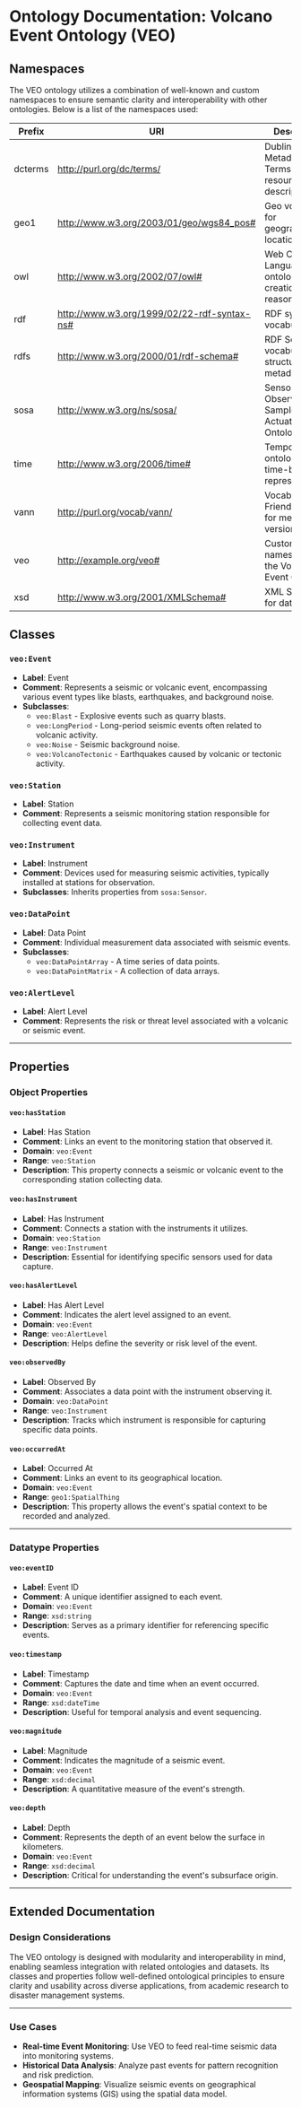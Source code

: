 # Ontology Documentation: Volcano Event Ontology (VEO)

## Namespaces

The VEO ontology utilizes a combination of well-known and custom namespaces to ensure semantic clarity and interoperability with other ontologies. Below is a list of the namespaces used:

| Prefix | URI                                                 | Description                                                      |
|--------|-----------------------------------------------------|------------------------------------------------------------------|
| dcterms | <http://purl.org/dc/terms/>                        | Dublin Core Metadata Terms for resource description.              |
| geo1    | <http://www.w3.org/2003/01/geo/wgs84_pos#>         | Geo vocabulary for geographical locations.                        |
| owl     | <http://www.w3.org/2002/07/owl#>                   | Web Ontology Language for ontology creation and reasoning.        |
| rdf     | <http://www.w3.org/1999/02/22-rdf-syntax-ns#>      | RDF syntax vocabulary.                                           |
| rdfs    | <http://www.w3.org/2000/01/rdf-schema#>            | RDF Schema vocabulary for structural metadata.                    |
| sosa    | <http://www.w3.org/ns/sosa/>                       | Sensor, Observation, Sample, and Actuator Ontology.               |
| time    | <http://www.w3.org/2006/time#>                     | Temporal ontology for time-based representations.                 |
| vann    | <http://purl.org/vocab/vann/>                      | Vocabulary of a Friend (VANN) for metadata versioning.            |
| veo     | <http://example.org/veo#>                          | Custom namespace for the Volcano Event Ontology.                  |
| xsd     | <http://www.w3.org/2001/XMLSchema#>                | XML Schema for data types.                                       |

## Classes

### `veo:Event`

- **Label**: Event  
- **Comment**: Represents a seismic or volcanic event, encompassing various event types like blasts, earthquakes, and background noise.
- **Subclasses**:  
  - `veo:Blast` - Explosive events such as quarry blasts.  
  - `veo:LongPeriod` - Long-period seismic events often related to volcanic activity.  
  - `veo:Noise` - Seismic background noise.  
  - `veo:VolcanoTectonic` - Earthquakes caused by volcanic or tectonic activity.  

### `veo:Station`  
- **Label**: Station  
- **Comment**: Represents a seismic monitoring station responsible for collecting event data.

### `veo:Instrument`  
- **Label**: Instrument  
- **Comment**: Devices used for measuring seismic activities, typically installed at stations for observation.  
- **Subclasses**: Inherits properties from `sosa:Sensor`.

### `veo:DataPoint`  
- **Label**: Data Point  
- **Comment**: Individual measurement data associated with seismic events.  
- **Subclasses**:  
  - `veo:DataPointArray` - A time series of data points.  
  - `veo:DataPointMatrix` - A collection of data arrays.

### `veo:AlertLevel`  
- **Label**: Alert Level  
- **Comment**: Represents the risk or threat level associated with a volcanic or seismic event.

---

## Properties

### Object Properties

#### `veo:hasStation`  
- **Label**: Has Station  
- **Comment**: Links an event to the monitoring station that observed it.  
- **Domain**: `veo:Event`  
- **Range**: `veo:Station`  
- **Description**: This property connects a seismic or volcanic event to the corresponding station collecting data.

#### `veo:hasInstrument`  
- **Label**: Has Instrument  
- **Comment**: Connects a station with the instruments it utilizes.  
- **Domain**: `veo:Station`  
- **Range**: `veo:Instrument`  
- **Description**: Essential for identifying specific sensors used for data capture.

#### `veo:hasAlertLevel`  
- **Label**: Has Alert Level  
- **Comment**: Indicates the alert level assigned to an event.  
- **Domain**: `veo:Event`  
- **Range**: `veo:AlertLevel`  
- **Description**: Helps define the severity or risk level of the event.

#### `veo:observedBy`  
- **Label**: Observed By  
- **Comment**: Associates a data point with the instrument observing it.  
- **Domain**: `veo:DataPoint`  
- **Range**: `veo:Instrument`  
- **Description**: Tracks which instrument is responsible for capturing specific data points.

#### `veo:occurredAt`  
- **Label**: Occurred At  
- **Comment**: Links an event to its geographical location.  
- **Domain**: `veo:Event`  
- **Range**: `geo1:SpatialThing`  
- **Description**: This property allows the event's spatial context to be recorded and analyzed.

---

### Datatype Properties

#### `veo:eventID`  
- **Label**: Event ID  
- **Comment**: A unique identifier assigned to each event.  
- **Domain**: `veo:Event`  
- **Range**: `xsd:string`  
- **Description**: Serves as a primary identifier for referencing specific events.

#### `veo:timestamp`  
- **Label**: Timestamp  
- **Comment**: Captures the date and time when an event occurred.  
- **Domain**: `veo:Event`  
- **Range**: `xsd:dateTime`  
- **Description**: Useful for temporal analysis and event sequencing.

#### `veo:magnitude`  
- **Label**: Magnitude  
- **Comment**: Indicates the magnitude of a seismic event.  
- **Domain**: `veo:Event`  
- **Range**: `xsd:decimal`  
- **Description**: A quantitative measure of the event's strength.

#### `veo:depth`  
- **Label**: Depth  
- **Comment**: Represents the depth of an event below the surface in kilometers.  
- **Domain**: `veo:Event`  
- **Range**: `xsd:decimal`  
- **Description**: Critical for understanding the event's subsurface origin.

---

## Extended Documentation

### Design Considerations
The VEO ontology is designed with modularity and interoperability in mind, enabling seamless integration with related ontologies and datasets. Its classes and properties follow well-defined ontological principles to ensure clarity and usability across diverse applications, from academic research to disaster management systems.

---

### Use Cases
- **Real-time Event Monitoring**: Use VEO to feed real-time seismic data into monitoring systems.
- **Historical Data Analysis**: Analyze past events for pattern recognition and risk prediction.
- **Geospatial Mapping**: Visualize seismic events on geographical information systems (GIS) using the spatial data model.
